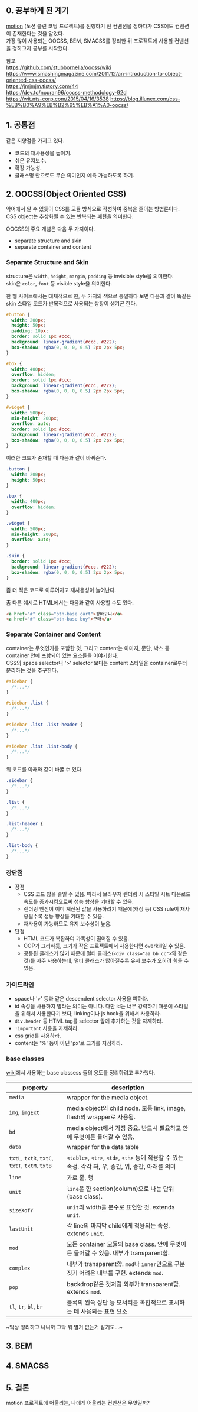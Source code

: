 ## 0. 공부하게 된 계기

[motion](https://github.com/mochang2/motion) (노션 클린 코딩 프로젝트)를 진행하기 전 컨벤션을 정하다가 CSS에도 컨벤션이 존재한다는 것을 알았다.  
가장 많이 사용되는 OOCSS, BEM, SMACSS를 정리한 뒤 프로젝트에 사용할 컨벤션을 정하고자 공부를 시작했다.

참고  
https://github.com/stubbornella/oocss/wiki  
https://www.smashingmagazine.com/2011/12/an-introduction-to-object-oriented-css-oocss/  
https://jmjmjm.tistory.com/44  
https://dev.to/nouran96/oocss-methodology-92d  
https://wit.nts-corp.com/2015/04/16/3538
https://blog.illunex.com/css-%EB%B0%A9%EB%B2%95%EB%A1%A0-oocss/

## 1. 공통점

같은 지향점을 가지고 있다.

- 코드의 재사용성을 높이기.
- 쉬운 유지보수.
- 확장 가능성.
- 클래스명 만으로도 무슨 의미인지 예측 가능하도록 하기.

## 2. OOCSS(Object Oriented CSS)

약어에서 알 수 있듯이 CSS를 모듈 방식으로 작성하여 중복을 줄이는 방법론이다.  
CSS object는 추상화될 수 있는 반복되는 패턴을 의미한다.

OOCSS의 주요 개념은 다음 두 가지이다.

- separate structure and skin
- separate container and content

### Separate Structure and Skin

structure은 `width`, `height`, `margin`, `padding` 등 invisible style을 의미한다.  
skin은 `color`, `font` 등 visible style을 의미한다.

한 웹 사이트에서는 대체적으로 한, 두 가지의 색으로 통일하다 보면 다음과 같이 똑같은 skin 스타일 코드가 반복적으로 사용되는 상황이 생기곤 한다.

```css
#button {
  width: 200px;
  height: 50px;
  padding: 10px;
  border: solid 1px #ccc;
  background: linear-gradient(#ccc, #222);
  box-shadow: rgba(0, 0, 0, 0.5) 2px 2px 5px;
}

#box {
  width: 400px;
  overflow: hidden;
  border: solid 1px #ccc;
  background: linear-gradient(#ccc, #222);
  box-shadow: rgba(0, 0, 0, 0.5) 2px 2px 5px;
}

#widget {
  width: 500px;
  min-height: 200px;
  overflow: auto;
  border: solid 1px #ccc;
  background: linear-gradient(#ccc, #222);
  box-shadow: rgba(0, 0, 0, 0.5) 2px 2px 5px;
}
```

이러한 코드가 존재할 때 다음과 같이 바꿔준다.

```css
.button {
  width: 200px;
  height: 50px;
}

.box {
  width: 400px;
  overflow: hidden;
}

.widget {
  width: 500px;
  min-height: 200px;
  overflow: auto;
}

.skin {
  border: solid 1px #ccc;
  background: linear-gradient(#ccc, #222);
  box-shadow: rgba(0, 0, 0, 0.5) 2px 2px 5px;
}
```

좀 더 적은 코드로 이루어지고 재사용성이 늘어난다.

좀 다른 예시로 HTML에서는 다음과 같이 사용할 수도 있다.

```html
<a href="#" class="btn-base cart">장바구니</a>
<a href="#" class="btn-base buy">구매</a>
```

### Separate Container and Content

container는 무엇인가를 포함한 것, 그리고 content는 이미지, 문단, 박스 등 container 안에 포함되어 있는 요소들을 이야기한다.  
CSS의 space selector나 '>' selector 보다는 content 스타일을 container로부터 분리하는 것을 추구한다.

```css
#sidebar {
  /*...*/
}

#sidebar .list {
  /*...*/
}

#sidebar .list .list-header {
  /*...*/
}

#sidebar .list .list-body {
  /*...*/
}
```

위 코드를 아래와 같이 바꿀 수 있다.

```css
.sidebar {
  /*...*/
}

.list {
  /*...*/
}

.list-header {
  /*...*/
}

.list-body {
  /*...*/
}
```

### 장단점

- 장점
  - CSS 코드 양을 줄일 수 있음. 따라서 브라우저 렌더링 시 스타일 시트 다운로드 속도를 증가시킴으로써 성능 향상을 기대할 수 있음.
  - 렌더링 엔진이 이미 계산된 값을 사용하려기 때문에(캐싱 등) CSS rule이 재사용될수록 성능 향상을 기대할 수 있음.
  - 재사용이 가능하므로 유지 보수성이 높음.
- 단점
  - HTML 코드가 복잡하여 가독성이 떨어질 수 있음.
  - OOP가 그러하듯, 크기가 작은 프로젝트에서 사용한다면 overkill일 수 있음.
  - 공통된 클래스가 많기 때문에 멀티 클래스(`<div class="aa bb cc">`와 같은 것)를 자주 사용하는데, 멀티 클래스가 많아질수록 유지 보수가 오히려 힘들 수 있음.

### 가이드라인

- space나 '>' 등과 같은 descendent selector 사용을 피하라.
- id 속성을 사용하지 말라는 의미는 아니다. 다만 id는 너무 강력하기 때문에 스타일을 위해서 사용한다기 보다, linking이나 js hook을 위해서 사용하라.
- `div.header` 등 HTML tag를 selector 앞에 추가하는 것을 자제하라.
- `!important` 사용을 자제하라.
- css grid를 사용하라.
- content는 '%' 등이 아닌 'px'로 크기를 지정하라.

### base classes

[wiki](https://github.com/stubbornella/oocss/wiki)에서 사용하는 base classess 들의 용도를 정리하려고 추가했다.

| property                                       | description                                                                                          |
| ---------------------------------------------- | ---------------------------------------------------------------------------------------------------- |
| `media`                                        | wrapper for the media object.                                                                        |
| `img`, `imgExt`                                | media object의 child node. 보통 link, image, flash의 wrapper로 사용됨.                               |
| `bd`                                           | media object에서 가장 중요. 반드시 필요하고 안에 무엇이든 들어갈 수 있음.                            |
| `data`                                         | wrapper for the data table                                                                           |
| `txtL`, `txtR`, `txtC`, `txtT`, `txtM`, `txtB` | `<table>`, `<tr>`, `<td>`, `<th>` 등에 적용할 수 있는 속성. 각각 좌, 우, 중간, 위, 중간, 아래를 의미 |
| `line`                                         | 가로 줄, 행                                                                                          |
| `unit`                                         | `line`은 한 section(column)으로 나눈 단위(base class).                                               |
| `sizeXofY`                                     | `unit`의 width를 분수로 표현한 것. extends `unit`.                                                   |
| `lastUnit`                                     | 각 line의 마지막 child에게 적용되는 속성. extends `unit`.                                            |
| `mod`                                          | 모든 container 모듈의 base class. 안에 무엇이든 들어갈 수 있음. 내부가 transparent함.                |
| `complex`                                      | 내부가 transparent함. `mod`나 `inner`만으로 구분짓기 어려운 내부를 구현. extends `mod`.              |
| `pop`                                          | backdrop같은 것처럼 외부가 transparent함. extends `mod`.                                             |
| `tl`, `tr`, `bl`, `br`                         | 블록의 왼쪽 상단 등 모서리를 복합적으로 표시하는 데 사용되는 표현 요소.                              |

~막상 정리하고 나니까 그닥 뭐 별거 없는거 같기도...~

## 3. BEM

## 4. SMACSS

## 5. 결론

motion 프로젝트에 어울리는, 나에게 어울리는 컨벤션은 무엇일까?

